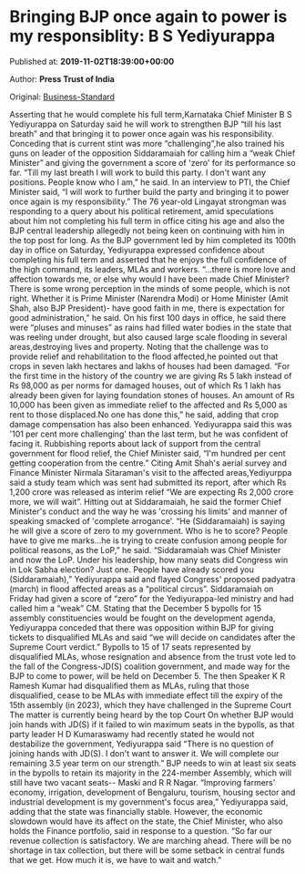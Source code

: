 
# Bringing BJP once again to power is my responsiblity: B S Yediyurappa

Published at: **2019-11-02T18:39:00+00:00**

Author: **Press Trust of India**

Original: [Business-Standard](https://www.business-standard.com/article/politics/bringing-bjp-once-again-to-power-is-my-responsiblity-b-s-yediyurappa-119110300009_1.html)

Asserting that he would complete his full term,Karnataka Chief Minister B S Yediyurappa on Saturday said he will work to strengthen BJP “till his last breath” and that bringing it to power once again was his responsibility.
Conceding that is current stint was more “challenging”,he also trained his guns on leader of the opposition Siddaramaiah for calling him a “weak Chief Minister” and giving the government a score of 'zero' for its performance so far.
“Till my last breath I will work to build this party. I don't want any positions. People know who I am,” he said.
In an interview to PTI, the Chief Minister said, “I will work to further build the party and bringing it to power once again is my responsibility.”
The 76 year-old Lingayat strongman was responding to a query about his political retirement, amid speculations about him not completing his full term in office citing his age and also the BJP central leadership allegedly not being keen on continuing with him in the top post for long. As the BJP government led by him completed its 100th day in office on Saturday, Yediyurappa expressed confidence about completing his full term and asserted that he enjoys the full confidence of the high command, its leaders, MLAs and workers.
“...there is more love and affection towards me, or else why would I have been made Chief Minister? There is some wrong perception in the minds of some people, which is not right. Whether it is Prime Minister (Narendra Modi) or Home Minister (Amit Shah, also BJP President)- have good faith in me, there is expectation for good administration,” he said.
On his first 100 days in office, he said there were “pluses and minuses” as rains had filled water bodies in the state that was reeling under drought, but also caused large scale flooding in several areas,destroying lives and property.
Noting that the challenge was to provide relief and rehabilitation to the flood affected,he pointed out that crops in seven lakh hectares and lakhs of houses had been damaged.
“For the first time in the history of the country we are giving Rs 5 lakh instead of Rs 98,000 as per norms for damaged houses, out of which Rs 1 lakh has already been given for laying foundation stones of houses. An amount of Rs 10,000 has been given as immediate relief to the affected and Rs 5,000 as rent to those displaced.No one has done this,” he said, adding that crop damage compensation has also been enhanced.
Yediyurappa said this was '101 per cent more challenging' than the last term, but he was confident of facing it.
Rubbishing reports about lack of support from the central government for flood relief, the Chief Minister said, “I'm hundred per cent getting cooperation from the centre.” Citing Amit Shah's aerial survey and Finance Minister Nirmala Sitaraman's visit to the affected areas,Yediyurppa said a study team which was sent had submitted its report, after which Rs 1,200 crore was released as interim relief “We are expecting Rs 2,000 crore more, we will wait”.
Hitting out at Siddaramaiah, he said the former Chief Minister's conduct and the way he was 'crossing his limits' and manner of speaking smacked of 'complete arrogance'.
“He (Siddaramaiah) is saying he will give a score of zero to my government. Who is he to score? People have to give me marks...he is trying to create confusion among people for political reasons, as the LoP,” he said.
“Siddaramaiah was Chief Minister and now the LoP. Under his leadership, how many seats did Congress win in Lok Sabha election? Just one.
People have already scored you (Siddaramaiah),” Yediyurappa said and flayed Congress' proposed padyatra (march) in flood affected areas as a “political circus”.
Siddaramaiah on Friday had given a score of “zero” for the Yediyurappa-led ministry and had called him a “weak” CM.
Stating that the December 5 bypolls for 15 assembly constituencies would be fought on the development agenda, Yediyurappa conceded that there was opposition within BJP for giving tickets to disqualified MLAs and said “we will decide on candidates after the Supreme Court verdict.” Bypolls to 15 of 17 seats represented by disqualified MLAs, whose resignation and absence from the trust vote led to the fall of the Congress-JD(S) coalition government, and made way for the BJP to come to power, will be held on December 5.
The then Speaker K R Ramesh Kumar had disqualified them as MLAs, ruling that those disqualified, cease to be MLAs with immediate effect till the expiry of the 15th assembly (in 2023), which they have challenged in the Supreme Court The matter is currently being heard by the top Court On whether BJP would join hands with JD(S) if it failed to win maximum seats in the bypolls, as that party leader H D Kumaraswamy had recently stated he would not destabilize the government, Yediyurappa said “There is no question of joining hands with JD(S). I don't want to answer it. We will complete our remaining 3.5 year term on our strength.” BJP needs to win at least six seats in the bypolls to retain its majority in the 224-member Assembly, which will still have two vacant seats-- Maski and R R Nagar.
“Improving farmers' economy, irrigation, development of Bengaluru, tourism, housing sector and industrial development is my government's focus area,” Yediyurappa said, adding that the state was financially stable.
However, the economic slowdown would have its affect on the state, the Chief Minister, who also holds the Finance portfolio, said in response to a question.
“So far our revenue collection is satisfactory. We are marching ahead. There will be no shortage in tax collection, but there will be some setback in central funds that we get.
How much it is, we have to wait and watch.”
